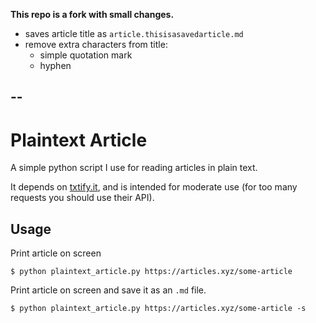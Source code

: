**This repo is a fork with small changes.**

- saves article title as `article.thisisasavedarticle.md`
- remove extra characters from title:
  - simple quotation mark
  - hyphen

--
--
# Plaintext Article

A simple python script I use for reading articles in plain text.

It depends on [txtify.it](https://txtify.it), and is intended for moderate use (for too many requests you should use their API).

## Usage

Print article on screen

```
$ python plaintext_article.py https://articles.xyz/some-article
```

Print article on screen and save it as an `.md` file.

```
$ python plaintext_article.py https://articles.xyz/some-article -s
```
